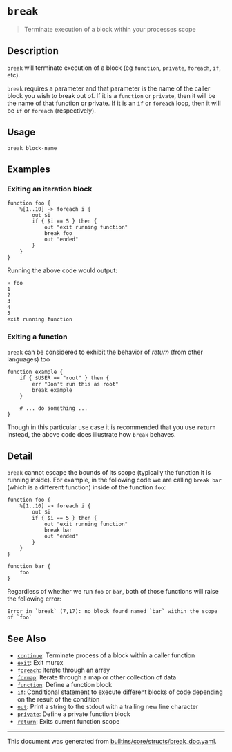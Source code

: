 # `break`

> Terminate execution of a block within your processes scope

## Description

`break` will terminate execution of a block (eg `function`, `private`,
`foreach`, `if`, etc).

`break` requires a parameter and that parameter is the name of the caller
block you wish to break out of. If it is a `function` or `private`, then it
will be the name of that function or private. If it is an `if` or `foreach`
loop, then it will be `if` or `foreach` (respectively).

## Usage

```
break block-name
```

## Examples

### Exiting an iteration block

```
function foo {
    %[1..10] -> foreach i {
        out $i
        if { $i == 5 } then {
            out "exit running function"
            break foo
            out "ended"
        }
    }
}
```

Running the above code would output:

```
» foo
1
2
3
4
5
exit running function
```

### Exiting a function

`break` can be considered to exhibit the behavior of _return_ (from other
languages) too

```
function example {
    if { $USER == "root" } then {
        err "Don't run this as root"
        break example
    }
    
    # ... do something ...
}
```

Though in this particular use case it is recommended that you use `return`
instead, the above code does illustrate how `break` behaves.

## Detail

`break` cannot escape the bounds of its scope (typically the function it is
running inside). For example, in the following code we are calling `break
bar` (which is a different function) inside of the function `foo`:

```
function foo {
    %[1..10] -> foreach i {
        out $i
        if { $i == 5 } then {
            out "exit running function"
            break bar
            out "ended"
        }
    }
}

function bar {
    foo
}
```

Regardless of whether we run `foo` or `bar`, both of those functions will
raise the following error:

```
Error in `break` (7,17): no block found named `bar` within the scope of `foo`
```

## See Also

* [`continue`](../commands/continue.md):
  Terminate process of a block within a caller function
* [`exit`](../commands/exit.md):
  Exit murex
* [`foreach`](../commands/foreach.md):
  Iterate through an array
* [`formap`](../commands/formap.md):
  Iterate through a map or other collection of data
* [`function`](../commands/function.md):
  Define a function block
* [`if`](../commands/if.md):
  Conditional statement to execute different blocks of code depending on the result of the condition
* [`out`](../commands/out.md):
  Print a string to the stdout with a trailing new line character
* [`private`](../commands/private.md):
  Define a private function block
* [`return`](../commands/return.md):
  Exits current function scope

<hr/>

This document was generated from [builtins/core/structs/break_doc.yaml](https://github.com/lmorg/murex/blob/master/builtins/core/structs/break_doc.yaml).